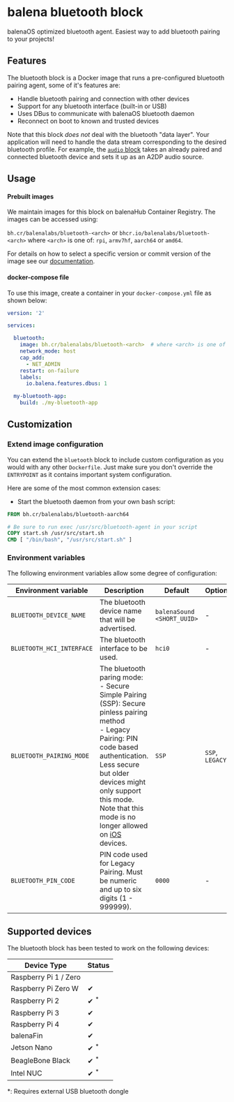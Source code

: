 # balena bluetooth block

balenaOS optimized bluetooth agent. Easiest way to add bluetooth pairing to your projects!

## Features

The bluetooth block is a Docker image that runs a pre-configured bluetooth pairing agent, some of it's features are:

- Handle bluetooth pairing and connection with other devices
- Support for any bluetooth interface (built-in or USB)
- Uses DBus to communicate with balenaOS bluetooth daemon
- Reconnect on boot to known and trusted devices

Note that this block *does not* deal with the bluetooth "data layer". Your application will need to handle the data stream corresponding to the desired bluetooth profile. For example, the [`audio` block](https://github.com/balena-labs-projects/audio) takes an already paired and connected bluetooth device and sets it up as an A2DP audio source.

## Usage

#### Prebuilt images

We maintain images for this block on balenaHub Container Registry. The images can be accessed using:

`bh.cr/balenalabs/bluetooth-<arch>` or `bhcr.io/balenalabs/bluetooth-<arch>` where `<arch>` is one of: `rpi`, `armv7hf`, `aarch64` or `amd64`.

For details on how to select a specific version or commit version of the image see our [documentation](https://github.com/balena-io/open-balena-registry-proxy/#usage).

#### docker-compose file
To use this image, create a container in your `docker-compose.yml` file as shown below:

```yaml
version: '2'

services:

  bluetooth:
    image: bh.cr/balenalabs/bluetooth-<arch>  # where <arch> is one of rpi, armv7hf, aarch64 or amd64
    network_mode: host
    cap_add:
      - NET_ADMIN
    restart: on-failure
    labels:
      io.balena.features.dbus: 1

  my-bluetooth-app:
    build: ./my-bluetooth-app
```


## Customization
### Extend image configuration

You can extend the `bluetooth` block to include custom configuration as you would with any other `Dockerfile`. Just make sure you don't override the `ENTRYPOINT` as it contains important system configuration.

Here are some of the most common extension cases: 

- Start the bluetooth daemon from your own bash script:

```Dockerfile
FROM bh.cr/balenalabs/bluetooth-aarch64

# Be sure to run exec /usr/src/bluetooth-agent in your script
COPY start.sh /usr/src/start.sh
CMD [ "/bin/bash", "/usr/src/start.sh" ]
```

### Environment variables

The following environment variables allow some degree of configuration:

| Environment variable | Description | Default | Options | 
| --- | --- | --- | --- |
| `BLUETOOTH_DEVICE_NAME` | The bluetooth device name that will be advertised. | `balenaSound <SHORT_UUID>` | - |
| `BLUETOOTH_HCI_INTERFACE` | The bluetooth interface to be used. | `hci0` | - |
| `BLUETOOTH_PAIRING_MODE` | The bluetooth paring mode:<br>- Secure Simple Pairing (SSP): Secure pinless pairing method<br>- Legacy Pairing: PIN code based authentication. Less secure but older devices might only support this mode. Note that this mode is no longer allowed on [iOS](https://developer.apple.com/accessories/Accessory-Design-Guidelines.pdf) devices. | `SSP` | `SSP`, `LEGACY` |
| `BLUETOOTH_PIN_CODE` | PIN code used for Legacy Pairing. Must be numeric and up to six digits (1 - 999999). | `0000` | - |

## Supported devices
The bluetooth block has been tested to work on the following devices:

| Device Type  | Status |
| ------------- | ------------- |
| Raspberry Pi 1 / Zero | |
| Raspberry Pi Zero W | ✔ |
| Raspberry Pi 2 | ✔ <sup>*</sup> |
| Raspberry Pi 3 | ✔ |
| Raspberry Pi 4 | ✔ |
| balenaFin | ✔ |
| Jetson Nano | ✔ <sup>*</sup> |
| BeagleBone Black | ✔ <sup>*</sup> |
| Intel NUC | ✔ <sup>*</sup> |

*: Requires external USB bluetooth dongle
